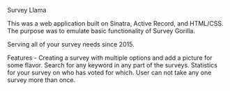 Survey Llama

This was a web application built on Sinatra, Active Record, and HTML/CSS. The purpose was to emulate basic functionality of Survey Gorilla.

Serving all of your survey needs since 2015.

Features -
Creating a survey with multiple options and add a picture for some flavor.
Search for any keyword in any part of the surveys.
Statistics for your survey on who has voted for which.
User can not take any one survey more than once.
